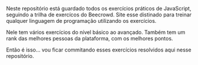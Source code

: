 Neste repositório está guardado todos os exercícios práticos de JavaScript, seguindo a trilha de exercícos do Beecrowd. Site esse distinado para treinar qualquer linguagem de programação utilizando os exercícios. 

Nele tem vários exercícios do nível básico ao avançado. Também tem um rank das melhores pessoas da plataforma, com os melhores pontos. 

Então é isso... vou ficar commitando esses exercícios resolvidos aqui nesse repositório.